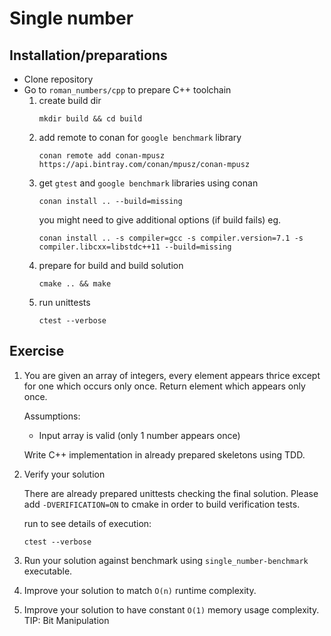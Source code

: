 # Single number

## Installation/preparations
* Clone repository
* Go to `roman_numbers/cpp` to prepare C++ toolchain
    1. create build dir
        ```
        mkdir build && cd build
        ```
    2. add remote to conan for `google benchmark` library
        ```
        conan remote add conan-mpusz https://api.bintray.com/conan/mpusz/conan-mpusz
        ```
    3. get `gtest` and `google benchmark` libraries using conan
        ```
        conan install .. --build=missing
        ```
        you might need to give additional options (if build fails) eg.
        ```
        conan install .. -s compiler=gcc -s compiler.version=7.1 -s compiler.libcxx=libstdc++11 --build=missing
        ```
    4. prepare for build and build solution
        ```
        cmake .. && make
        ```
    5. run unittests
        ```
        ctest --verbose
        ```
## Exercise
1. You are given an array of integers, every element appears thrice except for one which occurs only once.
   Return element which appears only once.
    
    Assumptions:
    * Input array is valid (only 1 number appears once)
    
    Write C++ implementation in already prepared skeletons using TDD.
    
2. Verify your solution
    
    There are already prepared unittests checking the final solution. Please add  `-DVERIFICATION=ON` to cmake in 
    order to build verification tests. 
    
    run to see details of execution:
    ```
    ctest --verbose
    ```
3. Run your solution against benchmark using ```single_number-benchmark``` executable.
4. Improve your solution to match `O(n)` runtime complexity.
5. Improve your solution to have constant `O(1)` memory usage complexity. TIP: Bit Manipulation
